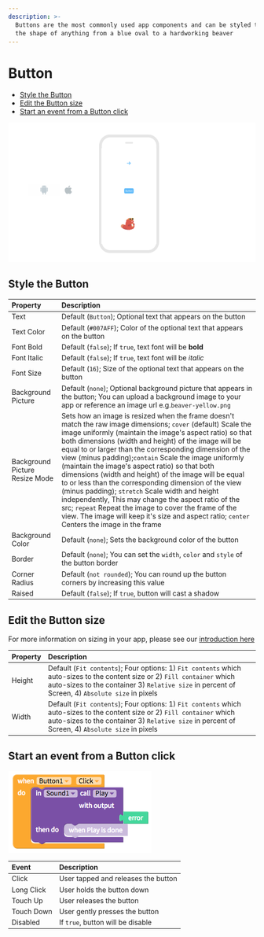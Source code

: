 ```yaml
---
description: >-
  Buttons are the most commonly used app components and can be styled to take
  the shape of anything from a blue oval to a hardworking beaver
---
```


# Button

* [Style the Button](button.md#style-the-button)
* [Edit the Button size](button.md#edit-the-button-size)
* [Start an event from a Button click](button.md#start-an-event-from-a-button-click)

![](../../../../.gitbook/assets/button-fig-1.png)

## Style the Button

| Property | Description |
| :--- | :--- |
| Text | Default \(`Button`\); Optional text that appears on the button |
| Text Color | Default \(`#007AFF`\); Color of the optional text that appears on the button |
| Font Bold | Default \(`false`\); If `true`, text font will be **bold** |
| Font Italic | Default \(`false`\);  If `true`, text font will be _italic_ |
| Font Size | Default \(`16`\); Size of the optional text that appears on the button |
| Background Picture | Default \(`none`\); Optional background picture that appears in the button; You can upload a background image to your app or reference an image url e.g.`beaver-yellow.png` |
| Background Picture Resize Mode | Sets how an image is resized when the frame doesn't match the raw image dimensions; `cover` \(default\) Scale the image uniformly \(maintain the image's aspect ratio\) so that both dimensions \(width and height\) of the image will be equal to or larger than the corresponding dimension of the view \(minus padding\);`contain` Scale the image uniformly \(maintain the image's aspect ratio\) so that both dimensions \(width and height\) of the image will be equal to or less than the corresponding dimension of the view \(minus padding\); `stretch` Scale width and height independently, This may change the aspect ratio of the src; `repeat` Repeat the image to cover the frame of the view. The image will keep it's size and aspect ratio; `center` Centers the image in the frame |
| Background Color | Default \(`none`\); Sets the background color of the button |
| Border | Default \(`none`\); You can set the `width`, `color` and `style` of the button border |
| Corner Radius | Default \(`not rounded`\); You can round up the button corners by increasing this value |
| Raised | Default \(`false`\); If `true`, button will cast a shadow |

## Edit the Button size

For more information on sizing in your app, please see our [introduction here​](../../intro-to-sizing.md)

| Property | Description |
| :--- | :--- |
| Height | Default \(`Fit contents`\); Four options: 1\) `Fit contents` which auto-sizes to the content size or 2\) `Fill container` which auto-sizes to the container 3\) `Relative size` in percent of Screen, 4\) `Absolute size` in pixels |
| Width | Default \(`Fit contents`\); Four options: 1\) `Fit contents` which auto-sizes to the content size or 2\) `Fill container` which auto-sizes to the container 3\) `Relative size` in percent of Screen, 4\) `Absolute size` in pixels |

## Start an event from a Button click

![](../../../../.gitbook/assets/button-fig-2.png)

| Event | Description |
| :--- | :--- |
| Click | User tapped and releases the button |
| Long Click | User holds the button down |
| Touch Up | User releases the button |
| Touch Down | User gently presses the button |
| Disabled | If `true`, button will be disable |

